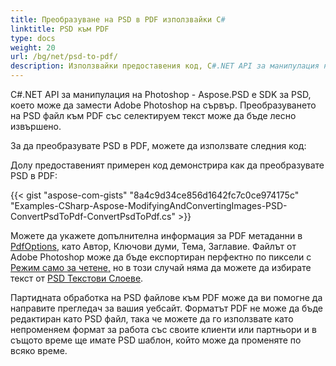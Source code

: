 ```yaml
---
title: Преобразуване на PSD в PDF използвайки C#
linktitle: PSD към PDF
type: docs
weight: 20
url: /bg/net/psd-to-pdf/
description: Използвайки предоставения код, C#.NET API за манипулация на Photoshop може да замести Adobe Photoshop на сървър и да преобразува PSD файлове в PDF със селектируем текст.
---
```


C#.NET API за манипулация на Photoshop - Aspose.PSD е SDK за PSD, което може да замести Adobe Photoshop на сървър. Преобразуването на PSD файл към PDF със селектируем текст може да бъде лесно извършено.

За да преобразувате PSD в PDF, можете да използвате следния код:

Долу предоставеният примерен код демонстрира как да преобразувате PSD в PDF:

{{< gist "aspose-com-gists" "8a4c9d34ce856d1642fc7c0ce974175c" "Examples-CSharp-Aspose-ModifyingAndConvertingImages-PSD-ConvertPsdToPdf-ConvertPsdToPdf.cs" >}}

Можете да укажете допълнителна информация за PDF метаданни в [PdfOptions](https://reference.aspose.com/psd/net/aspose.psd.imageoptions/pdfoptions), като Автор, Ключови думи, Тема, Заглавие. Файлът от Adobe Photoshop може да бъде експортиран перфектно по пиксели с [Режим само за четене,](https://reference.aspose.com/psd/net/aspose.psd.imageloadoptions/psdloadoptions/properties/readonlymode) но в този случай няма да можете да избирате текст от [PSD Текстови Слоеве](https://reference.aspose.com/psd/net/aspose.psd.fileformats.psd.layers/textlayer).

Партидната обработка на PSD файлове към PDF може да ви помогне да направите прегледач за вашия уебсайт. Форматът PDF не може да бъде редактиран като PSD файл, така че можете да го използвате като непроменяем формат за работа със своите клиенти или партньори и в същото време ще имате PSD шаблон, който може да променяте по всяко време.